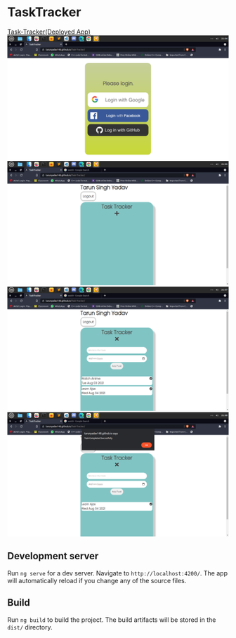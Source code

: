 # TaskTracker

<a href="https://tarunyadav148.github.io/Task-Tracker/">Task-Tracker(Deployed App)</a>
<img src="./screenshot/login.png" alt="login component">
<img src="./screenshot/dashboard0.png" alt="dashboard pic0">
<img src="./screenshot/dashboard1.png" alt="dashboard pic1">
<img src="./screenshot/dashboard2.png" alt="dashboard pic2">

## Development server

Run `ng serve` for a dev server. Navigate to `http://localhost:4200/`. The app will automatically reload if you change any of the source files.


## Build

Run `ng build` to build the project. The build artifacts will be stored in the `dist/` directory.




